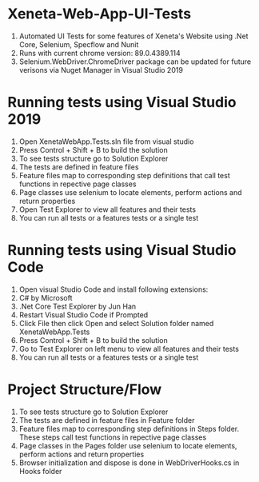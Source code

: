 # Xeneta-Web-App-UI-Tests
1. Automated UI Tests for some features of Xeneta's Website using .Net Core, Selenium, Specflow and Nunit
2. Runs with current chrome version: 89.0.4389.114 
3. Selenium.WebDriver.ChromeDriver package can be updated for future verisons via Nuget Manager in Visual Studio 2019

# Running tests using Visual Studio 2019
1. Open XenetaWebApp.Tests.sln file from visual studio
2. Press Control + Shift + B to build the solution
3. To see tests structure go to Solution Explorer
4. The tests are defined in feature files
5. Feature files map to corresponding step definitions that call test functions in repective page classes
6. Page classes use selenium to locate elements, perform actions and return properties
7. Open Test Explorer to view all features and their tests
8. You can run all tests or a features tests or a single test

# Running tests using Visual Studio Code
1. Open visual Studio Code and install following extensions:
2. C# by Microsoft
3. .Net Core Test Explorer by Jun Han
4. Restart Visual Studio Code if Prompted
5. Click File then click Open and select Solution folder named XenetaWebApp.Tests
6. Press Control + Shift + B to build the solution
7. Go to Test Explorer on left menu to view all features and their tests
8. You can run all tests or a features tests or a single test

# Project Structure/Flow
1. To see tests structure go to Solution Explorer
2. The tests are defined in feature files in Feature folder
3. Feature files map to corresponding step definitions in Steps folder. These steps call test functions in repective page classes
4. Page classes in the Pages folder use selenium to locate elements, perform actions and return properties
5. Browser initialization and dispose is done in WebDriverHooks.cs in Hooks folder
